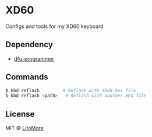 # XD60

Configs and tools for my XD60 keyboard

## Dependency

- [dfu-programmer](https://github.com/dfu-programmer/dfu-programmer)

## Commands

```bash
$ kbd reflash         # Reflash with XD60.hex file
$ kbd reflash <path>   # Reflash with another HEX file
```

## License

MIT © [LitoMore](https://github.com/LitoMore)
